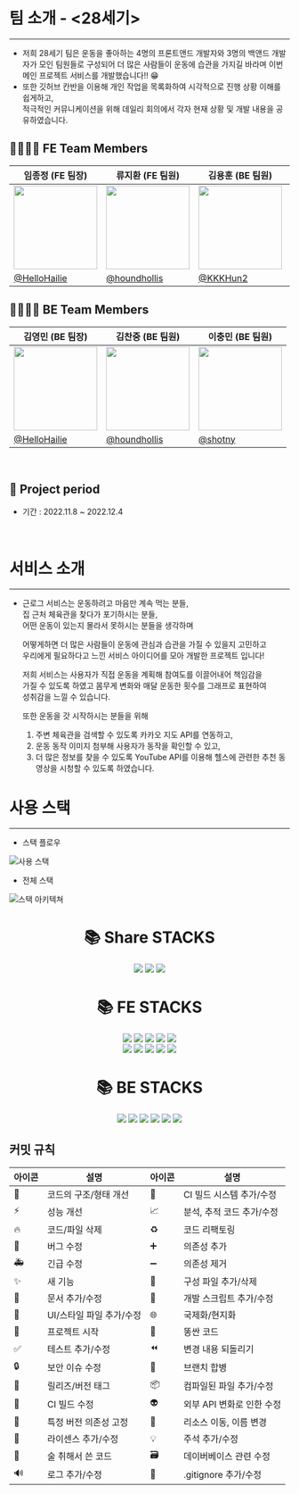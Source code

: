 # 팀 소개 - <28세기>

---

- 저희 28세기 팀은 운동을 좋아하는 4명의 프론트앤드 개발자와 3명의 백앤드 개발자가 모인 팀원들로 구성되어 더 많은 사람들이 운동에 
습관을 가지길 바라며 이번 메인 프로젝트 서비스를 개발했습니다!! 😁
- 또한 깃허브 칸반을 이용해 개인 작업을 목록화하여 시각적으로 진행 상황 이해를 쉽게하고,  
적극적인 커뮤니케이션을 위해 데일리 회의에서 각자 현재 상황 및 개발 내용을 공유하였습니다.



## 👨‍👩‍👧‍👦 FE Team Members 
|임종정 (FE 팀장)   |류지환 (FE 팀원)                  |김용훈 (BE 팀원)               |오경준 (BE 팀원)               |
|----------------|-------------------------------|-----------------------------|-----------------------------|
|<img src='https://user-images.githubusercontent.com/104314701/195014647-071dcecb-ee2c-4664-8b13-1b0d3e9edd7a.png' width='150'>|<img src='https://user-images.githubusercontent.com/103996469/192595845-36d99b8c-ec46-41ff-98f7-aef452181093.png' width='150'/>|<img src='https://user-images.githubusercontent.com/104314701/194877479-b32226f2-50c9-4741-855a-a0ef5db9388d.png' width='150'/>|<img src='https://user-images.githubusercontent.com/104314701/194877509-fd0c2ee0-397a-4808-8c32-23a8144bfd94.png' width='150'/>|                  
|[@HelloHailie](https://github.com/HelloHailie)        |[@houndhollis](https:/)           |[@KKKHun2](https://github.com/KKKHun2)           |[@Damm06](https://github.com/Damm06)       |

## 👨‍👩‍👧‍👦 BE Team Members 
|김영민 (BE 팀장)   |김찬중 (BE 팀원)                  |이충민 (BE 팀원)               |
|----------------|-------------------------------|-----------------------------|
|<img src='https://user-images.githubusercontent.com/104314701/195014647-071dcecb-ee2c-4664-8b13-1b0d3e9edd7a.png' width='150'>|<img src='https://user-images.githubusercontent.com/103996469/192595845-36d99b8c-ec46-41ff-98f7-aef452181093.png' width='150'/>|<img src='https://user-images.githubusercontent.com/104314701/194877479-b32226f2-50c9-4741-855a-a0ef5db9388d.png' width='150'/>|<img src='https://user-images.githubusercontent.com/104314701/194877509-fd0c2ee0-397a-4808-8c32-23a8144bfd94.png' width='150'/>|                  
|[@HelloHailie](https://github.com/HelloHailie)        |[@houndhollis](https://github.com/houndhollis)           |[@shotny](https://github.com/shotny)           |[@Damm06](https://github.com/Damm06)       |

<br />

## :date: Project period

- 기간 : 2022.11.8 ~ 2022.12.4

</br>

# 서비스 소개

---

- 근로그 서비스는 운동하려고 마음만 계속 먹는 분들,  
집 근처 체육관을 찾다가 포기하시는 분들,  
어떤 운동이 있는지 몰라서 못하시는 분들을 생각하며  
    
    어떻게하면 더 많은 사람들이 운동에 관심과 습관을 가질 수 있을지 고민하고  
    우리에게 필요하다고 느낀 서비스 아이디어를 모아 개발한 프로젝트 입니다!  
    
    저희 서비스는 사용자가 직접 운동을 계획해 참여도를 이끌어내어 책임감을  
    가질 수 있도록 하였고 몸무게 변화와 매달 운동한 횟수를 그래프로 표현하여  
    성취감을 느낄 수 있습니다.  
    
    또한 운동을 갓 시작하시는 분들을 위해  
    1) 주변 체육관을 검색할 수 있도록 카카오 지도 API를 연동하고,   
    2) 운동 동작 이미지 첨부해 사용자가 동작을 확인할 수 있고,  
    3) 더 많은 정보를 찾을 수 있도록 YouTube API를 이용해 헬스에 관련한 추천 동영상을 시청할 수 있도록 하였습니다.  
    
    
    
# 사용 스택

---

- 스택 플로우

![사용 스택](https://user-images.githubusercontent.com/107875213/205490913-e81303f5-dfd0-4591-8f15-13ba65fc3bf4.png)

- 전체 스택

![스택 아키텍쳐](https://user-images.githubusercontent.com/107875213/205490929-3ed7f3a5-33d0-4c5d-8ace-f58426bf5753.png)



<div align=center><h1>📚 Share STACKS</h1></div>

<div align=center>
<img src="https://img.shields.io/badge/GitHub-000000?style=for-the-badge&logo=GitHub&logoColor=white">
<img src="https://img.shields.io/badge/Git-F05032?style=for-the-badge&logo=Git&logoColor=white">
<img src="https://img.shields.io/badge/Gitmoji-31A8FF?style=for-the-badge&logo=Gitmojii&logoColor=white">
</div>


<div align=center><h1>📚 FE STACKS</h1></div>

<div align=center>
<img src="https://img.shields.io/badge/React-61DAFB?style=for-the-badge&logo=React&logoColor=white">

<img src="https://img.shields.io/badge/ReactRouter-CA4245?style=for-the-badge&logo=ReactRouter&logoColor=white">

<img src="https://img.shields.io/badge/JavaScript-F7DF1E?style=for-the-badge&logo=JavaScript&logoColor=white">

<img src="https://img.shields.io/badge/TailwindCSS-06B6D4?style=for-the-badge&logo=TailwindCSS&logoColor=white">

<img src="https://img.shields.io/badge/styledcomponents-DB7093?style=for-the-badge&logo=styledcomponents&logoColor=white">

</br>

<img src="https://img.shields.io/badge/Axios-5A29E4?style=for-the-badge&logo=Axio&logoColor=white">

<img src="https://img.shields.io/badge/ESLint-4B32C3?style=for-the-badge&logo=ESLint&logoColor=white">

<img src="https://img.shields.io/badge/Prettier-F7B93E?style=for-the-badge&logo=Prettier&logoColor=white">

<img src="https://img.shields.io/badge/Recoil-61DAFB?style=for-the-badge&logo=Recoil&logoColor=white">

<img src="https://img.shields.io/badge/Vercel-000000?style=for-the-badge&logo=Vercel&logoColor=white">

</div>


<div align=center><h1>📚 BE STACKS</h1></div>

<div align=center>
<img src="https://img.shields.io/badge/java-007396?style=for-the-badge&logo=java&logoColor=white">
<img src="https://img.shields.io/badge/springboot-6DB33F?style=for-the-badge&logo=springboot&logoColor=white">
<img src="https://img.shields.io/badge/gradle-02303A?style=for-the-badge&logo=gradle&logoColor=white">
<img src="https://img.shields.io/badge/mysql-4479A1?style=for-the-badge&logo=mysql&logoColor=white">
<img src="https://img.shields.io/badge/amazonaws-232F3E?style=for-the-badge&logo=amazonaws&logoColor=white">
  <img src="https://img.shields.io/badge/GitHub Actions-232F3E?style=for-the-badge&logo=GitHub Actions&logoColor=white">


  
</div>



## 커밋 규칙
|아이콘| 설명 | 아이콘 | 설명 |
|----|---|---|---|
|🎨|코드의 구조/형태 개선|👷|CI 빌드 시스템 추가/수정|
|⚡️|성능 개선| 📈|분석, 추적 코드 추가/수정|
|🔥|코드/파일 삭제| ♻️|코드 리팩토링|
|🐛|버그 수정|➕|의존성 추가|
|🚑|긴급 수정|➖|의존성 제거|
|✨|새 기능|🔧|구성 파일 추가/삭제|
|📝|문서 추가/수정|🔨|개발 스크립트 추가/수정|
|💄|UI/스타일 파일 추가/수정|🌐|국제화/현지화|
|🎉|프로젝트 시작|💩|똥싼 코드|
|✅|테스트 추가/수정|⏪|변경 내용 되돌리기|
|🔒|보안 이슈 수정|🔀|브랜치 합병|
|🔖|릴리즈/버전 태그|📦|컴파일된 파일 추가/수정|
|💚|CI 빌드 수정|👽|외부 API 변화로 인한 수정|
|📌|특정 버전 의존성 고정|🚚|리소스 이동, 이름 변경|
|📄|라이센스 추가/수정|💡|주석 추가/수정|
|🍻|술 취해서 쓴 코드|🗃|데이버베이스 관련 수정|
|🔊|로그 추가/수정|🙈|.gitignore 추가/수정|




